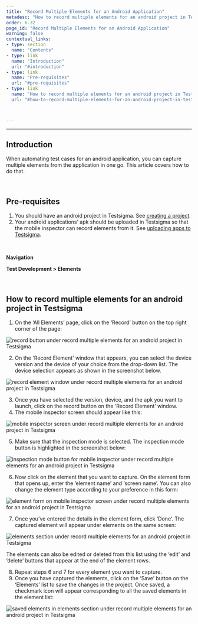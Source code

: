 ```yaml
---
title: "Record Multiple Elements for an Android Application"
metadesc: "How to record multiple elements for an android project in Testsigma."
order: 6.32
page_id: "Record Multiple Elements for an Android Application"
warning: false
contextual_links:
- type: section
  name: "Contents"
- type: link
  name: "Introduction"
  url: "#introduction"
- type: link
  name: "Pre-requisites"
  url: "#pre-requisites"
- type: link
  name: "How to record multiple elements for an android project in Testsigma"
  url: "#how-to-record-multiple-elements-for-an-android-project-in-testsigma"



---
```


---

## **Introduction**
When automating test cases for an android application, you can capture multiple elements from the application in one go. This article covers how to do that.

<br>

## **Pre-requisites**
1. You should have an android project in Testsigma. See [creating a project](https://testsigma.com/docs/projects/overview/).
2. Your android applications’ apk should be uploaded in Testsigma so that the mobile inspector can record elements from it. See [uploading apps to Testsigma](https://testsigma.com/docs/uploads/upload-apps/).

<br>

**Navigation**

**Test Development > Elements**

<br>

## **How to record multiple elements for an android project in Testsigma**
1. On the ‘All Elements’ page, click on the ‘Record’ button on the top right corner of the page:

![record button under record multiple elements for an android project in Testsigma](https://docs.testsigma.com/images/record-multiple-elements/record-button-record-multiple-elements-android-testsigma.png)


2. On the 'Record Element' window that appears, you can select the device version and the device of your choice from the drop-down list. The device selection appears as shown in the screenshot below.

![record element window under record multiple elements for an android project in Testsigma](https://docs.testsigma.com/images/record-multiple-elements/record-element-window-record-multiple-elements-android-testsigma.png)

3. Once you have selected the version, device, and the apk you want to launch, click on the record button on the ‘Record Element’ window.
4. The mobile inspector screen should appear like this:

![mobile inspector screen under record multiple elements for an android project in Testsigma](https://docs.testsigma.com/images/record-multiple-elements/mobile-inspector-screen-record-multiple-elements-android-testsigma.png)


5. Make sure that the inspection mode is selected. The inspection mode button is highlighted in the screenshot below:

![inspection mode button for mobile inspector under record multiple elements for an android project in Testsigma](https://docs.testsigma.com/images/record-multiple-elements/inspection-mode-button-record-multiple-elements-android-testsigma.png)

6. Now click on the element that you want to capture. On the element form that opens up, enter the ‘element name’ and ‘screen name’. You can also change the element type according to your preference in this form:

![element form on mobile inspector screen under record multiple elements for an android project in Testsigma](https://docs.testsigma.com/images/record-multiple-elements/element-form-record-multiple-elements-android-testsigma.png)

7. Once you’ve entered the details in the element form, click ‘Done’. The captured element will appear under elements on the same screen:

![elements section under record multiple elements for an android project in Testsigma](https://docs.testsigma.com/images/record-multiple-elements/elements-record-multiple-elements-android-testsigma.png)

The elements can also be edited or deleted from this list using the ‘edit’ and ‘delete’ buttons that appear at the end of the element rows.

8. Repeat steps 6 and 7 for every element you want to capture.
9. Once you have captured the elements, click on the ‘Save’ button on the ‘Elements’ list to save the changes in the project.  Once saved, a checkmark icon will appear corresponding to all the saved elements in the element list:

![saved elements in elements section under record multiple elements for an android project in Testsigma](https://docs.testsigma.com/images/record-multiple-elements/saved-elements-record-multiple-elements-android-testsigma.png)

